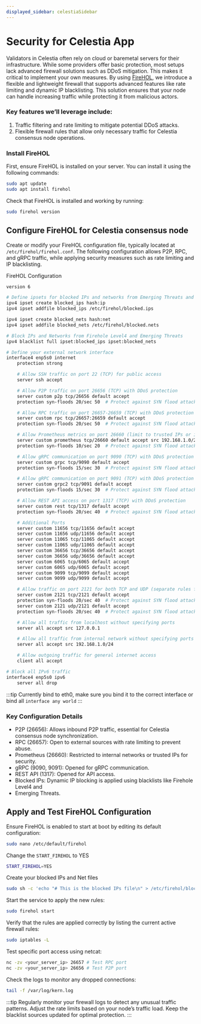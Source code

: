 ```yaml
---
displayed_sidebar: celestiaSidebar
---
```


# Security for Celestia App
Validators in Celestia often rely on cloud or baremetal servers for their infrastructure. While some providers offer basic protection, most setups lack advanced firewall solutions such as DDoS mitigation. This makes it critical to implement your own measures. By using [FireHOL](https://github.com/firehol/firehol), we introduce a flexible and lightweight firewall that supports advanced features like rate limiting and dynamic IP blacklisting. This solution ensures that your node can handle increasing traffic while protecting it from malicious actors.
  
### Key features we’ll leverage include:

1. Traffic filtering and rate limiting to mitigate potential DDoS attacks.
2. Flexible firewall rules that allow only necessary traffic for Celestia consensus node operations.

### Install FireHOL

First, ensure FireHOL is installed on your server. You can install it using the following commands:

```sh
sudo apt update
sudo apt install firehol
```

  
Check that FireHOL is installed and working by running:

```sh
sudo firehol version
```

## Configure FireHOL for Celestia consensus node

Create or modify your FireHOL configuration file, typically located at ```/etc/firehol/firehol.conf```. The following configuration allows P2P, RPC, and gRPC traffic, while applying security measures such as rate limiting and IP blacklisting.

FireHOL Configuration

```sh
version 6

# Define ipsets for blocked IPs and networks from Emerging Threats and Firehole Level4
ipv4 ipset create blocked_ips hash:ip
ipv4 ipset addfile blocked_ips /etc/firehol/blocked.ips

ipv4 ipset create blocked_nets hash:net
ipv4 ipset addfile blocked_nets /etc/firehol/blocked.nets

# Block IPs and Networks from Firehole Level4 and Emerging Threats
ipv4 blacklist full ipset:blocked_ips ipset:blocked_nets

# Define your external network interface
interface4 enp5s0 internet
    protection strong

    # Allow SSH traffic on port 22 (TCP) for public access
    server ssh accept

    # Allow P2P traffic on port 26656 (TCP) with DDoS protection
    server custom p2p tcp/26656 default accept
    protection syn-floods 20/sec 50  # Protect against SYN flood attacks

    # Allow RPC traffic on port 26657-26659 (TCP) with DDoS protection
    server custom rpc tcp/26657:26659 default accept
    protection syn-floods 20/sec 50  # Protect against SYN flood attacks

    # Allow Prometheus metrics on port 26660 (limit to trusted IPs or internal network) with DDoS protection
    server custom prometheus tcp/26660 default accept src 192.168.1.0/24
    protection syn-floods 10/sec 20  # Protect against SYN flood attacks

    # Allow gRPC communication on port 9090 (TCP) with DDoS protection
    server custom grpc tcp/9090 default accept
    protection syn-floods 15/sec 30  # Protect against SYN flood attacks

    # Allow gRPC communication on port 9091 (TCP) with DDoS protection
    server custom grpc2 tcp/9091 default accept
    protection syn-floods 15/sec 30  # Protect against SYN flood attacks

    # Allow REST API access on port 1317 (TCP) with DDoS protection
    server custom rest tcp/1317 default accept
    protection syn-floods 20/sec 40  # Protect against SYN flood attacks

    # Additional Ports
    server custom 11656 tcp/11656 default accept
    server custom 11656 udp/11656 default accept
    server custom 11065 tcp/11065 default accept
    server custom 11065 udp/11065 default accept
    server custom 36656 tcp/36656 default accept
    server custom 36656 udp/36656 default accept
    server custom 6065 tcp/6065 default accept
    server custom 6065 udp/6065 default accept
    server custom 9099 tcp/9099 default accept
    server custom 9099 udp/9099 default accept

    # Allow traffic on port 2121 for both TCP and UDP (separate rules for TCP and UDP)
    server custom 2121 tcp/2121 default accept
    protection syn-floods 20/sec 40  # Protect against SYN flood attacks
    server custom 2121 udp/2121 default accept
    protection syn-floods 20/sec 40  # Protect against SYN flood attacks

    # Allow all traffic from localhost without specifying ports
    server all accept src 127.0.0.1

    # Allow all traffic from internal network without specifying ports
    server all accept src 192.168.1.0/24

    # Allow outgoing traffic for general internet access
    client all accept

# Block all IPv6 traffic
interface4 enp5s0 ipv6
    server all drop
```

:::tip
Currently bind to eth0, make sure you bind it to the correct interface or bind all
```interface any world```
:::

### Key Configuration Details

- P2P (26656): Allows inbound P2P traffic, essential for Celestia consensus node synchronization.
- RPC (26657): Open to external sources with rate limiting to prevent abuse.
- Prometheus (26660): Restricted to internal networks or trusted IPs for security.
- gRPC (9090, 9091): Opened for gRPC communication.
- REST API (1317): Opened for API access.
- Blocked IPs: Dynamic IP blocking is applied using blacklists like Firehole Level4 and
- Emerging Threats.

<!-- ## Set Up Cron to Automatically Update Blocked IPs

To maintain an updated list of blocked IPs, set up a cron job to fetch the latest blacklists every hour. Here’s how you can configure it.

### Create a Script to Update the Blocked IPs

Create a script in ```/usr/local/bin/update-blocked-ips.sh``` to download and update the IP blacklist.

```sh
#!/bin/bash

# Temporary files for downloading the blocklists
tmp_emerging=$(mktemp) || exit 1
tmp_firehol=$(mktemp) || exit 1
tmp_nets=$(mktemp) || exit 1

# Download the block lists from Emerging Threats and FireHOL Level 4
wget -O $tmp_emerging "http://rules.emergingthreats.net/fwrules/emerging-Block-IPs.txt"
if [ $? -ne 0 -o ! -s $tmp_emerging ]; then
    rm $tmp_emerging
    exit 1
fi

wget -O $tmp_firehol "https://iplists.firehol.org/files/firehol_level4.netset"
if [ $? -ne 0 -o ! -s $tmp_firehol ]; then
    rm $tmp_firehol
    exit 1
fi

# Preprocess the blocklists: Extract only network entries (lines with '/')
grep '/' $tmp_emerging > $tmp_nets
cat $tmp_firehol >> $tmp_nets

# Update the IPSet collections using FireHOL
firehol ipset_update_from_file blocked_nets nets $tmp_nets

# Clean up temporary files
rm $tmp_emerging $tmp_firehol $tmp_nets

```

:::tip
You can add more IP list from the db, not adding more list will create more overhead: [Cyber Crime IP DB](https://iplists.firehol.org/)
::: 

Make the script executable:

```sh
sudo chmod +x /usr/local/bin/update-blocked-ips.sh
```

### Set Up the Cron Job

To run this script automatically every hour, add the following line to your cron configuration:

```sh
sudo crontab -e
```

Then, add this line at the end:

```sh
0 * * * * /usr/local/bin/update-blocked-ips.sh
```

This cron job will run every hour, update the blocked IPs, and reload FireHOL with the new list. -->

## Apply and Test FireHOL Configuration
Ensure FireHOL is enabled to start at boot by editing its default configuration:

```sh
sudo nano /etc/default/firehol
```

Change the ```START_FIREHOL``` to YES

```sh
START_FIREHOL=YES
```

Create your blocked IPs and Net files

```sh
sudo sh -c 'echo "# This is the blocked IPs file\n" > /etc/firehol/blocked.ips && echo "# This is the blocked networks file\n" > /etc/firehol/blocked.nets'
```

Start the service to apply the new rules:

```sh
sudo firehol start
```

Verify that the rules are applied correctly by listing the current active firewall rules:

```sh
sudo iptables -L
```

Test specific port access using netcat:

```sh
nc -zv <your_server_ip> 26657 # Test RPC port
nc -zv <your_server_ip> 26656 # Test P2P port
```

Check the logs to monitor any dropped connections:

```sh
tail -f /var/log/kern.log
```

:::tip
Regularly monitor your firewall logs to detect any unusual traffic patterns.
Adjust the rate limits based on your node’s traffic load.
Keep the blacklist sources updated for optimal protection.
:::
